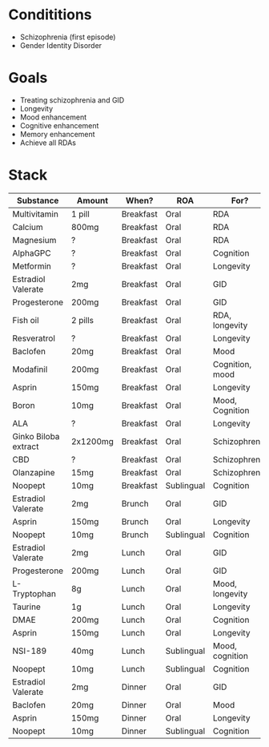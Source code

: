 # Condititions
- Schizophrenia (first episode)
- Gender Identity Disorder

# Goals
- Treating schizophrenia and GID
- Longevity
- Mood enhancement
- Cognitive enhancement
- Memory enhancement
- Achieve all RDAs

# Stack
| Substance            | Amount   | When?     | ROA        | For?            |
| -------------------- | -------- | --------- | ---------- | --------------- |
| Multivitamin         | 1 pill   | Breakfast | Oral       | RDA             |
| Calcium              | 800mg    | Breakfast | Oral       | RDA             |
| Magnesium            | ?        | Breakfast | Oral       | RDA             |
| AlphaGPC             | ?        | Breakfast | Oral       | Cognition       |
| Metformin            | ?        | Breakfast | Oral       | Longevity       |
| Estradiol Valerate   | 2mg      | Breakfast | Oral       | GID             |
| Progesterone         | 200mg    | Breakfast | Oral       | GID             |
| Fish oil             | 2 pills  | Breakfast | Oral       | RDA, longevity  |
| Resveratrol          | ?        | Breakfast | Oral       | Longevity       |
| Baclofen             | 20mg     | Breakfast | Oral       | Mood            |
| Modafinil            | 200mg    | Breakfast | Oral       | Cognition, mood |
| Asprin               | 150mg    | Breakfast | Oral       | Longevity       |
| Boron                | 10mg     | Breakfast | Oral       | Mood, Cognition |
| ALA                  | ?        | Breakfast | Oral       | Longevity       |
| Ginko Biloba extract | 2x1200mg | Breakfast | Oral       | Schizophrenia   |
| CBD                  | ?        | Breakfast | Oral       | Schizophrenia   |
| Olanzapine           | 15mg     | Breakfast | Oral       | Schizophrenia   |
| Noopept              | 10mg     | Breakfast | Sublingual | Cognition       |
| Estradiol Valerate   | 2mg      | Brunch    | Oral       | GID             |
| Asprin               | 150mg    | Brunch    | Oral       | Longevity       |
| Noopept              | 10mg     | Brunch    | Sublingual | Cognition       |
| Estradiol Valerate   | 2mg      | Lunch     | Oral       | GID             |
| Progesterone         | 200mg    | Lunch     | Oral       | GID             |
| L-Tryptophan         | 8g       | Lunch     | Oral       | Mood, longevity |
| Taurine              | 1g       | Lunch     | Oral       | Longevity       |
| DMAE                 | 200mg    | Lunch     | Oral       | Cognition       |
| Asprin               | 150mg    | Lunch     | Oral       | Longevity       |
| NSI-189              | 40mg     | Lunch     | Sublingual | Mood, cognition |
| Noopept              | 10mg     | Lunch     | Sublingual | Cognition       |
| Estradiol Valerate   | 2mg      | Dinner    | Oral       | GID             |
| Baclofen             | 20mg     | Dinner    | Oral       | Mood            |
| Asprin               | 150mg    | Dinner    | Oral       | Longevity       |
| Noopept              | 10mg     | Dinner    | Sublingual | Cognition       |
